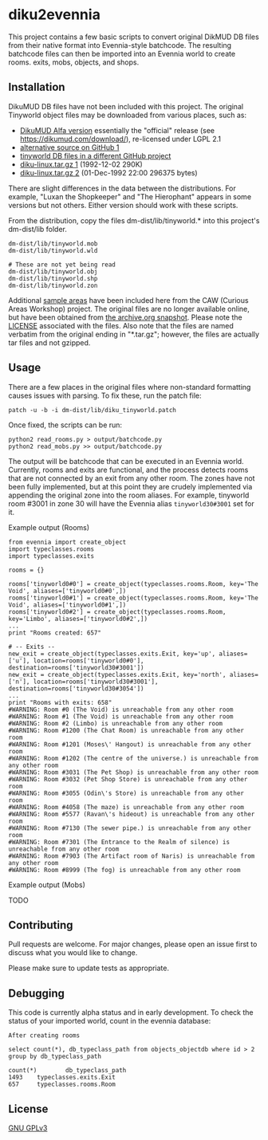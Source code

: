 # diku2evennia
This project contains a few basic scripts to convert original DikMUD DB files from their native format into
Evennia-style batchcode. The resulting  batchcode files can then be imported into an Evennia world to create rooms.
exits, mobs, objects, and shops.

## Installation
DikuMUD DB files have not been included with this project. The original Tinyworld object files may be downloaded from
various places, such as:

- [DikuMUD Alfa version](https://github.com/Seifert69/DikuMUD) essentially the "official" release (see https://dikumud.com/download/), re-licensed under LGPL 2.1
- [alternative source on GitHub 1](https://github.com/sneezymud/dikumud)
- [tinyworld DB files in a different GitHub project](https://github.com/tpolecat/mud/tree/master/data)
- [diku-linux.tar.gz 1](http://ftp.lip6.fr/pub/linux/sunsite/games/muds/diku-linux.tar.gz) (1992-12-02 290K)
- [diku-linux.tar.gz 2](http://ftp.gwdg.de/pub/linux/funet/xtra/games/muds/diku-linux.tar.gz) (01-Dec-1992 22:00 296375 bytes)

There are slight differences in the data between the distributions. For example, "Luxan the Shopkeeper" and "The
Hierophant" appears in some versions but not others. Either version should work with these scripts.

From the distribution, copy the files dm-dist/lib/tinyworld.* into this project's dm-dist/lib folder.

```
dm-dist/lib/tinyworld.mob
dm-dist/lib/tinyworld.wld

# These are not yet being read
dm-dist/lib/tinyworld.obj
dm-dist/lib/tinyworld.shp
dm-dist/lib/tinyworld.zon
```

Additional [sample areas](./Caw-archive/Files/) have been included here from the CAW (Curious Areas Workshop) project.
The original files are  no longer available online, but have been obtained from [the archive.org snapshot](https://web.archive.org/web/20040604021951/http://qsilver.queensu.ca/~fletchra/Caw/).
Please note the [LICENSE](Caw-archive/Files/LICENSE.md) associated with the files. Also note that the files are named
verbatim from the original ending in "*.tar.gz"; however, the files are actually tar files and not gzipped.

## Usage

There are a few places in the original files where non-standard formatting causes issues with parsing. To fix these, run
the patch file:

```
patch -u -b -i dm-dist/lib/diku_tinyworld.patch
```

Once fixed, the scripts can be run:

```
python2 read_rooms.py > output/batchcode.py
python2 read_mobs.py >> output/batchcode.py
```

The output will be batchcode that can be executed in an Evennia world. Currently, rooms and exits are functional,
and the process detects rooms that are not connected by an exit from any other room. The zones have not been
fully implemented, but at this point they are crudely implemented via appending the original zone into the room
aliases. For example, tinyworld room #3001 in zone 30 will have the Evennia alias `tinyworld30#3001` set for it.

Example output (Rooms)
```
from evennia import create_object
import typeclasses.rooms
import typeclasses.exits

rooms = {}

rooms['tinyworld0#0'] = create_object(typeclasses.rooms.Room, key='The Void', aliases=['tinyworld0#0',])
rooms['tinyworld0#1'] = create_object(typeclasses.rooms.Room, key='The Void', aliases=['tinyworld0#1',])
rooms['tinyworld0#2'] = create_object(typeclasses.rooms.Room, key='Limbo', aliases=['tinyworld0#2',])
...
print "Rooms created: 657"

# -- Exits --
new_exit = create_object(typeclasses.exits.Exit, key='up', aliases=['u'], location=rooms['tinyworld0#0'], destination=rooms['tinyworld30#3001'])
new_exit = create_object(typeclasses.exits.Exit, key='north', aliases=['n'], location=rooms['tinyworld30#3001'], destination=rooms['tinyworld30#3054'])
...
print "Rooms with exits: 658"
#WARNING: Room #0 (The Void) is unreachable from any other room
#WARNING: Room #1 (The Void) is unreachable from any other room
#WARNING: Room #2 (Limbo) is unreachable from any other room
#WARNING: Room #1200 (The Chat Room) is unreachable from any other room
#WARNING: Room #1201 (Moses\' Hangout) is unreachable from any other room
#WARNING: Room #1202 (The centre of the universe.) is unreachable from any other room
#WARNING: Room #3031 (The Pet Shop) is unreachable from any other room
#WARNING: Room #3032 (Pet Shop Store) is unreachable from any other room
#WARNING: Room #3055 (Odin\'s Store) is unreachable from any other room
#WARNING: Room #4058 (The maze) is unreachable from any other room
#WARNING: Room #5577 (Ravan\'s hideout) is unreachable from any other room
#WARNING: Room #7130 (The sewer pipe.) is unreachable from any other room
#WARNING: Room #7301 (The Entrance to the Realm of silence) is unreachable from any other room
#WARNING: Room #7903 (The Artifact room of Naris) is unreachable from any other room
#WARNING: Room #8999 (The fog) is unreachable from any other room
```

Example output (Mobs)

TODO

## Contributing
Pull requests are welcome. For major changes, please open an issue first to discuss what you would like to change.

Please make sure to update tests as appropriate.

## Debugging

This code is currently alpha status and in early development. To check the status of your imported world, count in the
evennia database:

```
After creating rooms

select count(*), db_typeclass_path from objects_objectdb where id > 2 group by db_typeclass_path

count(*)        db_typeclass_path
1493    typeclasses.exits.Exit
657     typeclasses.rooms.Room
```

## License
[GNU GPLv3](https://choosealicense.com/licenses/gpl-3.0/)

